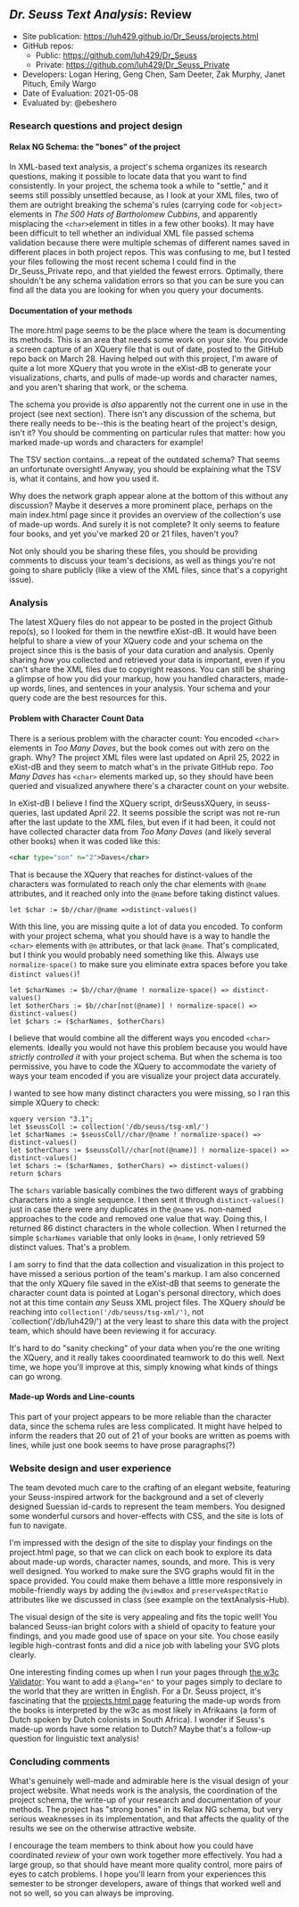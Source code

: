 ## *Dr. Seuss Text Analysis*: Review

* Site publication: <https://luh429.github.io/Dr_Seuss/projects.html>
* GitHub repos: 
   * Public: <https://github.com/luh429/Dr_Seuss>
   * Private: <https://github.com/luh429/Dr_Seuss_Private>
* Developers: Logan Hering, Geng Chen, Sam Deeter, Zak Murphy, Janet Pituch, Emily Wargo 
* Date of Evaluation: 2021-05-08
* Evaluated by: @ebeshero

### Research questions and project design

#### Relax NG Schema: the "bones" of the project
In XML-based text analysis, a project's schema organizes its research questions, making it possible to locate data that you want to find consistently. In your project, the schema took a while to "settle," and it seems still possibly unsettled because, as I look at your XML files, two of them are outright breaking the schema's rules (carrying code for `<object>` elements in _The 500 Hats of Bartholomew Cubbins_, and apparently misplacing the `<char>`element in titles in a few other books). It may have been difficult to tell whether an individual XML file passed schema validation because there were multiple schemas of different names saved in different places in both project repos. This was confusing to me, but I tested your files following the most recent schema I could find in the Dr_Seuss_Private repo, and that yielded the fewest errors. Optimally, there shouldn't be any schema validation errors so that you can be sure you can find all the data you are looking for when you query your documents. 

#### Documentation of your methods
The more.html page seems to be the place where the team is documenting its methods. This is an area that needs some work on your site. You provide a screen capture of an XQuery file that is out of date, posted to the GitHub repo back on March 28. Having helped out with this project, I'm aware of quite a lot more XQuery that you wrote in the eXist-dB to generate your visualizations, charts, and pulls of made-up words and character names, and you aren't sharing that work, or the schema. 

The schema you provide is *also* apparently not the current one in use in the project (see next section). There isn't any discussion of the schema, but there really needs to be--this is the beating heart of the project's design, isn't it? You should be commenting on particular rules that matter: how you marked made-up words and characters for example! 

The TSV section contains...a repeat of the outdated schema? That seems an unfortunate oversight! Anyway, you should be explaining what the TSV is, what it contains, and how you used it. 

Why does the network graph appear alone at the bottom of this without any discussion? Maybe it deserves a more prominent place, perhaps on the main index.html page since it provides an overview of the collection's use of made-up words. And surely it is not complete? It only seems to feature four books, and yet you've marked 20 or 21 files, haven't you? 

Not only should you be sharing these files, you should be providing comments to discuss your team's decisions, as well as things you're not going to share publicly (like a view of the XML files, since that's a copyright issue). 


### Analysis

The latest XQuery files do not appear to be posted in the project Github repo(s), so I looked for them in the newtfire eXist-dB. It would have been helpful to share a view of your XQuery code and your schema on the project since this is the basis of your data curation and analysis. Openly sharing *how* you collected and retrieved your data is important, even if you can't share the XML files due to copyright reasons. You can still be sharing a glimpse of how you did your markup, how you handled characters, made-up words, lines, and sentences in your analysis. Your schema and your query code are the best resources for this. 

#### Problem with Character Count Data
There is a serious problem with the character count: You encoded `<char>` elements in 
*Too Many Daves*, but the book comes out with zero on the graph. Why? The project XML files were last updated on April 25, 2022 in eXist-dB and they seem to match what's in the private GitHub repo. *Too Many Daves* has `<char>` elements marked up, so they should have been queried and visualized anywhere there's a character count on your website. 

In eXist-dB I believe I find the XQuery script, drSeussXQuery, in seuss-queries, last updated April 22. It seems possible the script was not re-run after the last update to the XML files, but even if it had been, it could not have collected character data from *Too Many Daves* (and likely several other books) when it was coded like this:

```xml
<char type="son" n="2">Daves</char>
```

That is because the XQuery that reaches for distinct-values of the characters was formulated to reach only the char elements with `@name` attributes, and it reached only into the `@name` before taking distinct values. 

```
let $char := $b//char/@name =>distinct-values()
```

With this line, you are missing quite a lot of data you encoded. To conform with your project schema, what you should have is a way to handle the `<char>` elements with `@n` attributes, or that lack `@name`. That's complicated, but I think you would probably need something like this. Always use `normalize-space()` to make sure you eliminate extra spaces before you take `distinct values()`! 

```
let $charNames := $b//char/@name ! normalize-space() => distinct-values()
let $otherChars := $b//char[not(@name)] ! normalize-space() => distinct-values()
let $chars := ($charNames, $otherChars)
```

I believe that would combine all the different ways you encoded `<char>` elements. Ideally you would not have this problem because you would have *strictly controlled it* with your project schema. But when the schema is too permissive, you have to code the XQuery to accommodate the variety of ways your team encoded if you are visualize your project data accurately.

I wanted to see how many distinct characters you were missing, so I ran this simple XQuery to check:

```
xquery version "3.1";
let $seussColl := collection('/db/seuss/tsg-xml/')
let $charNames := $seussColl//char/@name ! normalize-space() => distinct-values()
let $otherChars := $seussColl//char[not(@name)] ! normalize-space() => distinct-values()
let $chars := ($charNames, $otherChars) => distinct-values()
return $chars
```

The `$chars` variable basically combines the two different ways of grabbing characters into a single sequence. I then sent it through `distinct-values()` just in case there were any duplicates in the `@name` vs. non-named approaches to the code and removed one value that way. Doing this, I returned 86 distinct characters in the whole collection. When I returned the simple `$charNames` variable that only looks in `@name`, I only retrieved 59 distinct values. That's a problem. 

 I am sorry to find that the data collection and visualization in this project to have missed a serious portion of the team's markup. I am also concerned that the only XQuery file saved in the eXist-dB that seems to generate the character count data is pointed at Logan's personal directory, which does not at this time contain *any* Seuss XML project files. The XQuery *should* be reaching into `collection('/db/seuss/tsg-xml/')`, not `collection('/db/luh429/') at the very least to share this data with the project team, which should have been reviewing it for accuracy. 
 
 It's hard to do "sanity checking" of your data when you're the one writing the XQuery, and it really takes cooordinated teamwork to do this well. Next time, we hope you'll improve at this, simply knowing what kinds of things can go wrong. 

#### Made-up Words and Line-counts
This part of your project appears to be more reliable than the character data, since the schema rules are less complicated. It might have helped to inform the readers that 20 out of 21 of your books are written as poems with lines, while just one book seems to have prose paragraphs(?) 


### Website design and user experience
The team devoted much care to the crafting of an elegant website, featuring your Seuss-inspired artwork for the background and a set of cleverly designed Suessian id-cards to represent the team members. You designed some wonderful cursors and hover-effects with CSS, and the site is lots of fun to navigate. 

I'm impressed with the design of the site to display your findings on the project.html page, so that we can click on each book to explore its data about made-up words, character names, sounds, and more. This is very well designed. You worked to make sure the SVG graphs would fit in the space provided. You could make them behave a little more responsively in mobile-friendly ways by adding the `@viewBox` and `preserveAspectRatio` attributes like we discussed in class (see example on the textAnalysis-Hub). 

The visual design of the site is very appealing and fits the topic well! You balanced Seuss-ian bright colors with a shield of opacity to feature your findings, and you made good use of space on your site. You chose easily legible high-contrast fonts and did a nice job with labeling your SVG plots clearly. 

One interesting finding comes up when I run your pages through [the w3c Validator](https://validator.w3.org/): You want to add a `@lang="en"` to your pages simply to declare to the world that they are written in English. For a Dr. Seuss project, it's fascinating that the [projects.html page](https://luh429.github.io/Dr_Seuss/projects.html) featuring the made-up words from the books is interpreted by the w3c as most likely in Afrikaans (a form of Dutch spoken by Dutch colonists in South Africa). I wonder if Seuss's made-up words have some relation to Dutch? Maybe that's a follow-up question for linguistic text analysis! 

### Concluding comments
What's genuinely well-made and admirable here is the visual design of your project website. What needs work is the analysis, the coordination of the project schema, the write-up of your research and documentation of your methods. The project has "strong bones" in its Relax NG schema,  but very serious weaknesses in its implementation, and that affects the quality of the results we see on the otherwise attractive website. 

I encourage the team members to think about how you could have coordinated *review* of your own work together more effectively. You had a large group, so that should have meant more quality control, more pairs of eyes to catch problems. I hope you'll learn from your experiences this semester to be stronger developers, aware of things that worked well and not so well, so you can always be improving. 